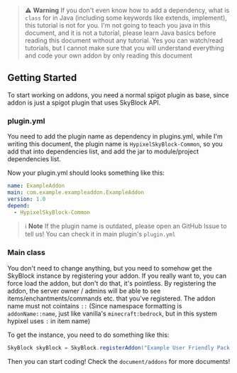  

> :warning: **Warning** If you don't even know how to add a dependency, what is `class` for in Java (including some keywords like extends, implement), this tutorial is not for you. I'm not going to teach you java in this document, and it is not a tutorial, please learn Java basics before reading this document without any tutorial. Yes you can watch/read tutorials, but I cannot make sure that you will understand everything and code your own addon by only reading this document 


## Getting Started
To start working on addons, you need a normal spigot plugin as base, since addon is just a spigot plugin that uses SkyBlock API.

### plugin.yml
You need to add the plugin name as dependency in plugins.yml, while I'm writing this document, the plugin name is `HypixelSkyBlock-Common`, so you add that into dependencies list, and add the jar to module/project dependencies list.

Now your plugin.yml should looks something like this:

```yaml
name: ExampleAddon
main: com.example.exampleaddon.ExampleAddon
version: 1.0
depend:
  - HypixelSkyBlock-Common
```



> :information_source: **Note** If the plugin name is outdated, please open an GitHub Issue to tell us! You can check it in main plugin's `plugin.yml`

### Main class

You don't need to change anything, but you need to somehow get the SkyBlock instance by registering your addon. If you really want to, you can force load the addon, but don't do that, it's pointless. By registering the addon, the server owner / admins will be able to see items/enchantments/commands etc. that you've registered. The addon name must not cointains `::` (Since namespace formatting is `addonName::name`, just like vanilla's  `minecraft:bedrock`, but in this system hypixel uses  `:`  in item name)

To get the instance, you need to do something like this:

```java
SkyBlock skyBlock = SkyBlock.registerAddon("Example User Friendly Pack Name", "examplepack", this);
```

Then you can start coding! Check the `document/addons` for more documents!

